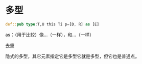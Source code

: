 # 多型

```rs
def::pub type:T,U this Ti p=[D, R] as [E]
```

as：（用于比较）像…（一样），和…（一样）

去重

隐式的多型，其它元素指定它是多型它就是多型，但它也是普通点。